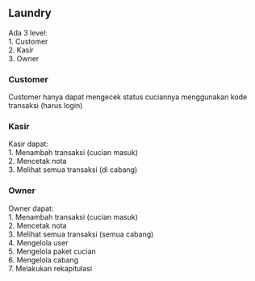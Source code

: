 ## Laundry

<p>Ada 3 level:<br>
1. Customer<br>
2. Kasir<br>
3. Owner<br>
</p>

<h3>Customer</h3>

<p>Customer hanya dapat mengecek status cuciannya menggunakan kode transaksi (harus login) </p>

<h3>Kasir</h3>

<p>
Kasir dapat:<br>
1. Menambah transaksi (cucian masuk)<br>
2. Mencetak nota<br>
3. Melihat semua transaksi (di cabang)<br>
</p>

<h3>Owner</h3>

<p>
Owner dapat:<br>
1. Menambah transaksi (cucian masuk)<br>
2. Mencetak nota<br>
3. Melihat semua transaksi (semua cabang)<br>
4. Mengelola user<br>
5. Mengelola paket cucian<br>
6. Mengelola cabang<br>
7. Melakukan rekapitulasi<br>
</p>


